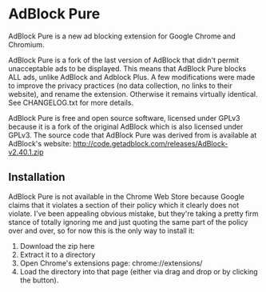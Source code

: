 # AdBlock Pure

AdBlock Pure is a new ad blocking extension for Google Chrome and Chromium.

AdBlock Pure is a fork of the last version of AdBlock that didn't permit unacceptable ads to be displayed. This means that AdBlock Pure blocks ALL ads, unlike AdBlock and Adblock Plus. A few modifications were made to improve the privacy practices (no data collection, no links to their website), and rename the extension. Otherwise it remains virtually identical. See CHANGELOG.txt for more details.

AdBlock Pure is free and open source software, licensed under GPLv3 because it is a fork of the original AdBlock which is also licensed under GPLv3. The source code that AdBlock Pure was derived from is available at AdBlock's website: http://code.getadblock.com/releases/AdBlock-v2.40.1.zip

## Installation

AdBlock Pure is not available in the Chrome Web Store because Google claims that it violates a section of their policy which it clearly does not violate. I've been appealing obvious mistake, but they're taking a pretty firm stance of totally ignoring me and just quoting the same part of the policy over and over, so for now this is the only way to install it:

1. Download the zip here
2. Extract it to a directory
3. Open Chrome's extensions page: chrome://extensions/
4. Load the directory into that page (either via drag and drop or by clicking the button).
